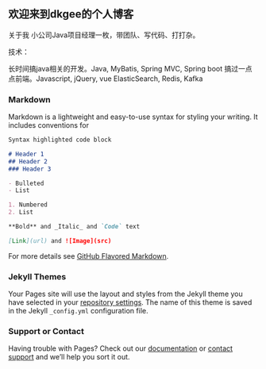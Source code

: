 ## 欢迎来到dkgee的个人博客

关于我
  小公司Java项目经理一枚，带团队、写代码、打打杂。

技术：

长时间搞java相关的开发。Java, MyBatis, Spring MVC, Spring boot
搞过一点点前端。Javascript, jQuery, vue
ElasticSearch, Redis, Kafka

### Markdown

Markdown is a lightweight and easy-to-use syntax for styling your writing. It includes conventions for

```markdown
Syntax highlighted code block

# Header 1
## Header 2
### Header 3

- Bulleted
- List

1. Numbered
2. List

**Bold** and _Italic_ and `Code` text

[Link](url) and ![Image](src)
```

For more details see [GitHub Flavored Markdown](https://guides.github.com/features/mastering-markdown/).

### Jekyll Themes

Your Pages site will use the layout and styles from the Jekyll theme you have selected in your [repository settings](https://github.com/dkgee/blog/settings). The name of this theme is saved in the Jekyll `_config.yml` configuration file.

### Support or Contact

Having trouble with Pages? Check out our [documentation](https://help.github.com/categories/github-pages-basics/) or [contact support](https://github.com/contact) and we’ll help you sort it out.
